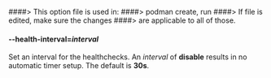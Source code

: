 ####> This option file is used in:
####>   podman create, run
####> If file is edited, make sure the changes
####> are applicable to all of those.
#### **--health-interval**=*interval*

Set an interval for the healthchecks. An _interval_ of **disable** results in no automatic timer setup. The default is **30s**.
